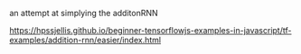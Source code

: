 an attempt at simplying the additonRNN


https://hpssjellis.github.io/beginner-tensorflowjs-examples-in-javascript/tf-examples/addition-rnn/easier/index.html
